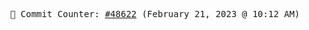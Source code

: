 <p align="center">
    <samp>
        📮 Commit Counter: <a href="https://github.com/Javascript-void0/Javascript-void0/commits/main">#48622</a> (February 21, 2023 @ 10:12 AM)
    </samp>
</p>